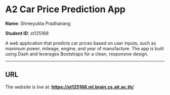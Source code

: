 # A2 Car Price Prediction App

**Name**: Shreeyukta Pradhanang

**Student ID**: st125168

A web application that predicts car prices based on user inputs, such as maximum power, mileage, engine, and year of manufacture. The app is built using Dash and leverages Bootstraps for a clean, responsive design.

---

## URL
The website is live at: **https://st125168.ml.brain.cs.ait.ac.th/**